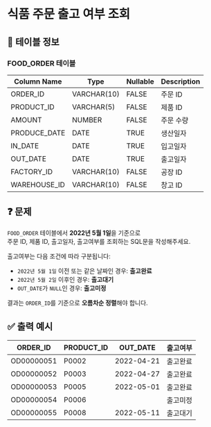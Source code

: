 # 식품 주문 출고 여부 조회

## 📄 테이블 정보

### FOOD_ORDER 테이블

| Column Name   | Type        | Nullable | Description   |
|---------------|-------------|----------|----------------|
| ORDER_ID      | VARCHAR(10) | FALSE    | 주문 ID         |
| PRODUCT_ID    | VARCHAR(5)  | FALSE    | 제품 ID         |
| AMOUNT        | NUMBER      | FALSE    | 주문 수량        |
| PRODUCE_DATE  | DATE        | TRUE     | 생산일자         |
| IN_DATE       | DATE        | TRUE     | 입고일자         |
| OUT_DATE      | DATE        | TRUE     | 출고일자         |
| FACTORY_ID    | VARCHAR(10) | FALSE    | 공장 ID         |
| WAREHOUSE_ID  | VARCHAR(10) | FALSE    | 창고 ID         |

## ❓ 문제

`FOOD_ORDER` 테이블에서 **2022년 5월 1일**을 기준으로  
주문 ID, 제품 ID, 출고일자, 출고여부를 조회하는 SQL문을 작성해주세요.

출고여부는 다음 조건에 따라 구분됩니다:

- `2022년 5월 1일` 이전 또는 같은 날짜인 경우: **출고완료**
- `2022년 5월 2일` 이후인 경우: **출고대기**
- `OUT_DATE`가 `NULL`인 경우: **출고미정**

결과는 `ORDER_ID`를 기준으로 **오름차순 정렬**해야 합니다.

## ✅ 출력 예시

| ORDER_ID     | PRODUCT_ID | OUT_DATE   | 출고여부   |
|--------------|------------|------------|-------------|
| OD00000051   | P0002      | 2022-04-21 | 출고완료     |
| OD00000052   | P0003      | 2022-04-27 | 출고완료     |
| OD00000053   | P0005      | 2022-05-01 | 출고완료     |
| OD00000054   | P0006      |            | 출고미정     |
| OD00000055   | P0008      | 2022-05-11 | 출고대기     |

